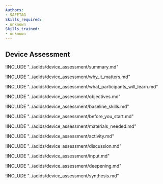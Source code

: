 ```yaml
---
Authors:
- SAFETAG
Skills_required:
- unknown
Skills_trained:
- unknown
---
```


##  Device Assessment

<!-- ![](images/capacity_assessment.png "") -->

!INCLUDE "../adids/device_assessment/summary.md"

<!-- Why The Topic Matters -->

!INCLUDE "../adids/device_assessment/why_it_matters.md"

<!--  What Participants Will Learn -->

!INCLUDE "../adids/device_assessment/what_participants_will_learn.md"

<!-- Objectives {.sidebar} -->

!INCLUDE "../adids/device_assessment/objectives.md"

<!-- Baseline Skills -->

!INCLUDE "../adids/device_assessment/baseline_skills.md"

<!-- Before you Start -->

!INCLUDE "../adids/device_assessment/before_you_start.md"

<!-- Materials Needed -->

!INCLUDE "../adids/device_assessment/materials_needed.md"

<!--Activity {.activity} -->

!INCLUDE "../adids/device_assessment/activity.md"

<!--Discussion -->

!INCLUDE "../adids/device_assessment/discussion.md"

<!-- Input -->

!INCLUDE "../adids/device_assessment/input.md"

<!-- Deepening -->

!INCLUDE "../adids/device_assessment/deepening.md"

<!--Synthesis {.synthesis} -->

!INCLUDE "../adids/device_assessment/synthesis.md"